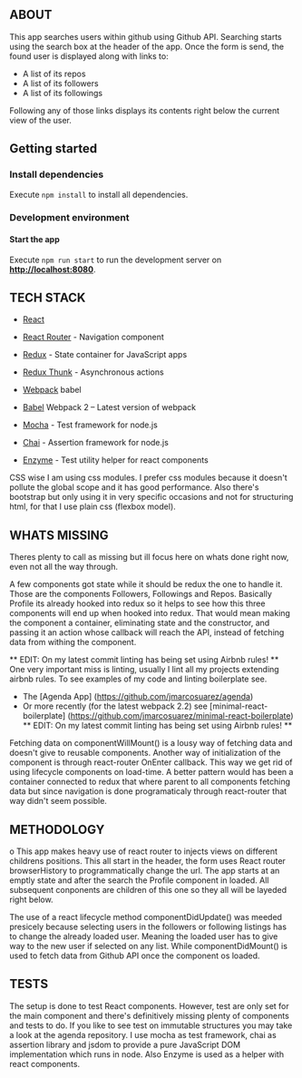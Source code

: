 ## ABOUT

This app searches users within github using Github API. Searching starts using the search box at the header of the app. Once the form is send, the found user is displayed along with links to:

  - A list of its repos
  - A list of its followers
  - A list of its followings

Following any of those links displays its contents right below the current view of the user. 

## Getting started

### Install dependencies

Execute `npm install` to install all dependencies.

### Development environment

#### Start the app

Execute `npm run start` to run the development server on **[http://localhost:8080](http://localhost:8080)**.

## TECH STACK

  - [React](https://facebook.github.io/react/)
  - [React Router](https://github.com/reactjs/react-router)  - Navigation component
  - [Redux](http://redux.js.org/) - State container for JavaScript apps
  - [Redux Thunk](https://github.com/gaearon/redux-thunk) - Asynchronous actions
  - [Webpack](https://webpack.github.io/) babel
  - [Babel](https://babeljs.io/) Webpack 2 – Latest version of webpack
  
  - [Mocha](https://mochajs.org/) - Test framework for node.js
  - [Chai](http://chaijs.com/) - Assertion framework for node.js
  - [Enzyme](http://airbnb.io/enzyme/) - Test utility helper for react components

CSS wise I am using css modules. I prefer css modules because it doesn't pollute the global scope and it has good performance. Also there's bootstrap but only using it in very specific occasions and not for structuring html, for that I use plain css (flexbox model).

## WHATS MISSING

Theres plenty to call as missing but ill focus here on whats done right now, even not all the way through.

A few components got state while it should be redux the one to handle it. Those are the components Followers, Followings and Repos. Basically Profile its already hooked into redux so it helps to see how this three components will end up when hooked into redux. That would mean making the component a container, eliminating state and the constructor, and passing it an action whose callback will reach the API, instead of fetching data from withing the component.

** EDIT: On my latest commit linting has being set using Airbnb rules! **
One very important miss is linting, usually I lint all my projects extending airbnb rules. To see examples of my code and linting boilerplate see.
  - The [Agenda App] (https://github.com/jmarcosuarez/agenda)
  - Or more recently (for the latest webpack 2.2) see [minimal-react-boilerplate] (https://github.com/jmarcosuarez/minimal-react-boilerplate)
** EDIT: On my latest commit linting has being set using Airbnb rules! **

Fetching data on componentWillMount() is a lousy way of fetching data and doesn't give to reusable components. Another way of initialization of the component is through react-router OnEnter callback. This way we get rid of using lifecycle components on load-time. A better pattern would has been a container connected to redux that where parent to all components fetching data but since navigation is done programaticaly through react-router that way didn't seem possible. 

## METHODOLOGY
o
This app makes heavy use of react router to injects views on different childrens positions. This all start in the header, the form uses React router browserHistory to programmatically change the url. The app starts at an emptly state and after the search the Profile component in loaded. All subsequent conponents are children of this one so they all will be layeded right below. 

The use of a react lifecycle method componentDidUpdate() was meeded presicely because selecting users in the followers or following listings has to change the already loaded user. Meaning the loaded user has to give way to the new user if selected on any list. While componentDidMount() is used to fetch data from Github API once the component os loaded.

## TESTS
The setup is done to test React components. However, test are only set for the main component and there's definitively missing plenty of components and tests to do. If you like to see test on immutable structures you may take a look at the agenda repository. 
I use mocha as test framework, chai as assertion library and jsdom to provide  a pure JavaScript DOM implementation which runs in node. Also Enzyme is used as a helper with react components.



